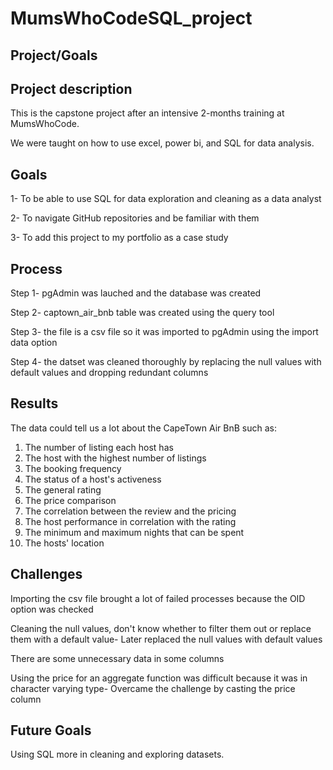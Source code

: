 # MumsWhoCodeSQL_project

## Project/Goals
## Project description
This is the capstone project after an intensive 2-months training at MumsWhoCode.


We were taught on how to use excel, power bi, and SQL for data analysis.
## Goals
1- To be able to use SQL for data exploration and cleaning as a data analyst


2- To navigate GitHub repositories and be familiar with them


3- To add this project to my portfolio as a case study
## Process

Step 1- pgAdmin was lauched and the database was created


Step 2- captown_air_bnb table was created using the query tool


Step 3- the file is a csv file so it was imported to pgAdmin using the import data option


Step 4- the datset was cleaned thoroughly by replacing the null values with default values and dropping redundant columns

## Results
The data could tell us a lot about the CapeTown Air BnB such as:
1) The number of listing each host has
2) The host with the highest number of listings
3) The booking frequency
4) The status of a host's activeness
5) The general rating
6) The price comparison
7) The correlation between the review and the pricing
8) The host performance in correlation with the rating
9) The minimum and maximum nights that can be spent
10) The hosts' location

## Challenges

Importing the csv file brought a lot of failed processes because the OID option was checked


Cleaning the null values, don't know whether to filter them out or replace them with a default value- Later replaced the null values with default values


There are some unnecessary data in some columns


Using the price for an aggregate function was difficult because it was in character varying type- Overcame the challenge by casting the price column

## Future Goals

Using SQL more in cleaning and exploring datasets.
